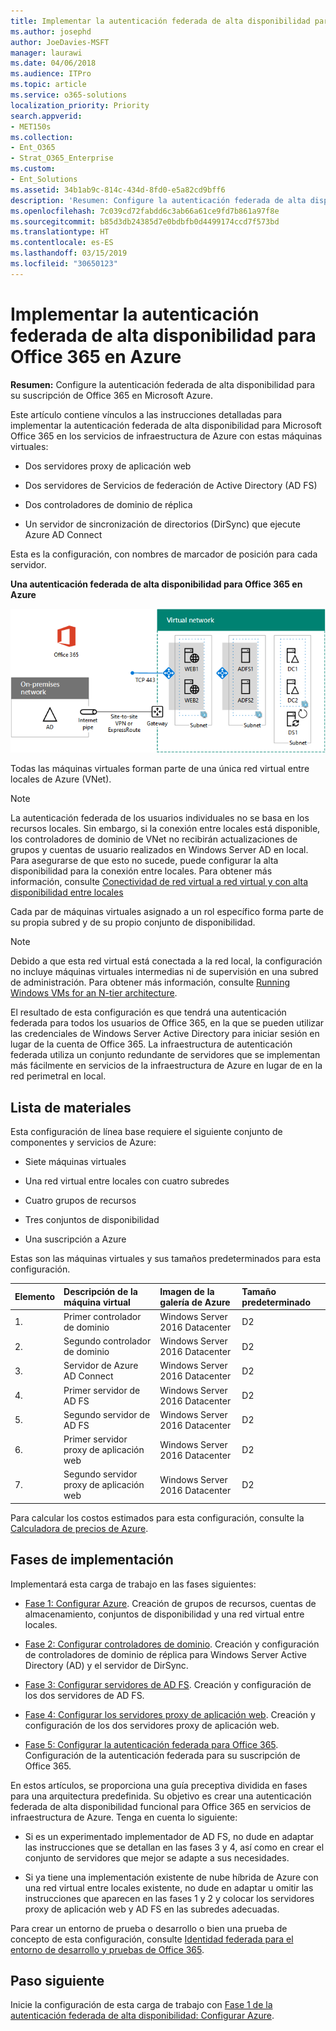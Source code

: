 ```yaml
---
title: Implementar la autenticación federada de alta disponibilidad para Office 365 en Azure
ms.author: josephd
author: JoeDavies-MSFT
manager: laurawi
ms.date: 04/06/2018
ms.audience: ITPro
ms.topic: article
ms.service: o365-solutions
localization_priority: Priority
search.appverid:
- MET150s
ms.collection:
- Ent_O365
- Strat_O365_Enterprise
ms.custom:
- Ent_Solutions
ms.assetid: 34b1ab9c-814c-434d-8fd0-e5a82cd9bff6
description: 'Resumen: Configure la autenticación federada de alta disponibilidad para su suscripción de Office 365 en Microsoft Azure.'
ms.openlocfilehash: 7c039cd72fabdd6c3ab66a61ce9fd7b861a97f8e
ms.sourcegitcommit: b85d3db24385d7e0bdbfb0d4499174ccd7f573bd
ms.translationtype: HT
ms.contentlocale: es-ES
ms.lasthandoff: 03/15/2019
ms.locfileid: "30650123"
---
```

# <a name="deploy-high-availability-federated-authentication-for-office-365-in-azure"></a>Implementar la autenticación federada de alta disponibilidad para Office 365 en Azure

 **Resumen:** Configure la autenticación federada de alta disponibilidad para su suscripción de Office 365 en Microsoft Azure.
  
Este artículo contiene vínculos a las instrucciones detalladas para implementar la autenticación federada de alta disponibilidad para Microsoft Office 365 en los servicios de infraestructura de Azure con estas máquinas virtuales:
  
- Dos servidores proxy de aplicación web
    
- Dos servidores de Servicios de federación de Active Directory (AD FS)
    
- Dos controladores de dominio de réplica
    
- Un servidor de sincronización de directorios (DirSync) que ejecute Azure AD Connect
    
Esta es la configuración, con nombres de marcador de posición para cada servidor.
  
**Una autenticación federada de alta disponibilidad para Office 365 en Azure**

![La configuración final de la infraestructura de la autenticación federada de Office 365 con alta disponibilidad en Azure](media/c5da470a-f2aa-489a-a050-df09b4d641df.png)
  
Todas las máquinas virtuales forman parte de una única red virtual entre locales de Azure (VNet). 
  
> [!NOTE]
> La autenticación federada de los usuarios individuales no se basa en los recursos locales. Sin embargo, si la conexión entre locales está disponible, los controladores de dominio de VNet no recibirán actualizaciones de grupos y cuentas de usuario realizados en Windows Server AD en local. Para asegurarse de que esto no sucede, puede configurar la alta disponibilidad para la conexión entre locales. Para obtener más información, consulte [Conectividad de red virtual a red virtual y con alta disponibilidad entre locales](https://docs.microsoft.com/azure/vpn-gateway/vpn-gateway-highlyavailable)
  
Cada par de máquinas virtuales asignado a un rol específico forma parte de su propia subred y de su propio conjunto de disponibilidad.
  
> [!NOTE]
> Debido a que esta red virtual está conectada a la red local, la configuración no incluye máquinas virtuales intermedias ni de supervisión en una subred de administración. Para obtener más información, consulte [Running Windows VMs for an N-tier architecture](https://docs.microsoft.com/azure/guidance/guidance-compute-n-tier-vm). 
  
El resultado de esta configuración es que tendrá una autenticación federada para todos los usuarios de Office 365, en la que se pueden utilizar las credenciales de Windows Server Active Directory para iniciar sesión en lugar de la cuenta de Office 365. La infraestructura de autenticación federada utiliza un conjunto redundante de servidores que se implementan más fácilmente en servicios de la infraestructura de Azure en lugar de en la red perimetral en local.
  
## <a name="bill-of-materials"></a>Lista de materiales

Esta configuración de línea base requiere el siguiente conjunto de componentes y servicios de Azure:
  
- Siete máquinas virtuales
    
- Una red virtual entre locales con cuatro subredes
    
- Cuatro grupos de recursos
    
- Tres conjuntos de disponibilidad
    
- Una suscripción a Azure
    
Estas son las máquinas virtuales y sus tamaños predeterminados para esta configuración.
  
|**Elemento**|**Descripción de la máquina virtual**|**Imagen de la galería de Azure**|**Tamaño predeterminado**|
|:-----|:-----|:-----|:-----|
|1.  <br/> |Primer controlador de dominio  <br/> |Windows Server 2016 Datacenter  <br/> |D2  <br/> |
|2.  <br/> |Segundo controlador de dominio  <br/> |Windows Server 2016 Datacenter  <br/> |D2  <br/> |
|3.  <br/> |Servidor de Azure AD Connect  <br/> |Windows Server 2016 Datacenter  <br/> |D2  <br/> |
|4.  <br/> |Primer servidor de AD FS  <br/> |Windows Server 2016 Datacenter  <br/> |D2  <br/> |
|5.  <br/> |Segundo servidor de AD FS  <br/> |Windows Server 2016 Datacenter  <br/> |D2  <br/> |
|6.  <br/> |Primer servidor proxy de aplicación web  <br/> |Windows Server 2016 Datacenter  <br/> |D2  <br/> |
|7.  <br/> |Segundo servidor proxy de aplicación web  <br/> |Windows Server 2016 Datacenter  <br/> |D2  <br/> |
   
Para calcular los costos estimados para esta configuración, consulte la [Calculadora de precios de Azure](https://azure.microsoft.com/pricing/calculator/).
  
## <a name="phases-of-deployment"></a>Fases de implementación

Implementará esta carga de trabajo en las fases siguientes:
  
- [Fase 1: Configurar Azure](high-availability-federated-authentication-phase-1-configure-azure.md). Creación de grupos de recursos, cuentas de almacenamiento, conjuntos de disponibilidad y una red virtual entre locales.
    
- [Fase 2: Configurar controladores de dominio](high-availability-federated-authentication-phase-2-configure-domain-controllers.md). Creación y configuración de controladores de dominio de réplica para Windows Server Active Directory (AD) y el servidor de DirSync.
    
- [Fase 3: Configurar servidores de AD FS](high-availability-federated-authentication-phase-3-configure-ad-fs-servers.md). Creación y configuración de los dos servidores de AD FS.
    
- [Fase 4: Configurar los servidores proxy de aplicación web](high-availability-federated-authentication-phase-4-configure-web-application-pro.md). Creación y configuración de los dos servidores proxy de aplicación web.
    
- [Fase 5: Configurar la autenticación federada para Office 365](high-availability-federated-authentication-phase-5-configure-federated-authentic.md). Configuración de la autenticación federada para su suscripción de Office 365.
    
En estos artículos, se proporciona una guía preceptiva dividida en fases para una arquitectura predefinida. Su objetivo es crear una autenticación federada de alta disponibilidad funcional para Office 365 en servicios de infraestructura de Azure. Tenga en cuenta lo siguiente:
  
- Si es un experimentado implementador de AD FS, no dude en adaptar las instrucciones que se detallan en las fases 3 y 4, así como en crear el conjunto de servidores que mejor se adapte a sus necesidades. 
    
- Si ya tiene una implementación existente de nube híbrida de Azure con una red virtual entre locales existente, no dude en adaptar u omitir las instrucciones que aparecen en las fases 1 y 2 y colocar los servidores proxy de aplicación web y AD FS en las subredes adecuadas.
    
Para crear un entorno de prueba o desarrollo o bien una prueba de concepto de esta configuración, consulte [Identidad federada para el entorno de desarrollo y pruebas de Office 365](federated-identity-for-your-office-365-dev-test-environment.md).
  
## <a name="next-step"></a>Paso siguiente

Inicie la configuración de esta carga de trabajo con [Fase 1 de la autenticación federada de alta disponibilidad: Configurar Azure](high-availability-federated-authentication-phase-1-configure-azure.md). 
  
<!--
> [!TIP]
> For a set of files to more quickly deploy your high availability federated authentication for Office 365 in Azure, see the [Federated Authentication for Office 365 in Azure Deployment Kit](https://gallery.technet.microsoft.com/Federated-Authentication-8a9f1664). 
--> 

